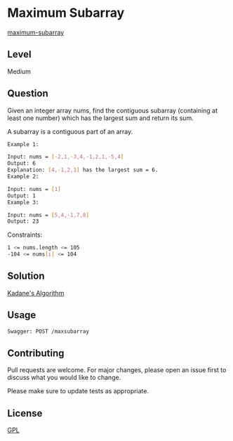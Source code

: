 # Maximum Subarray
[maximum-subarray](https://leetcode.com/problems/maximum-subarray/)

## Level
Medium

## Question
Given an integer array nums, find the contiguous subarray (containing at least one number) which has the largest sum and return its sum.

A subarray is a contiguous part of an array.

```bash
Example 1:

Input: nums = [-2,1,-3,4,-1,2,1,-5,4]
Output: 6
Explanation: [4,-1,2,1] has the largest sum = 6.
Example 2:

Input: nums = [1]
Output: 1
Example 3:

Input: nums = [5,4,-1,7,8]
Output: 23
```

Constraints:
```bash
1 <= nums.length <= 105
-104 <= nums[i] <= 104
```
## Solution

[Kadane's Algorithm](https://www.baeldung.com/java-maximum-subarray)

## Usage

```bash
Swagger: POST /maxsubarray
```

## Contributing
Pull requests are welcome. For major changes, please open an issue first to discuss what you would like to change.

Please make sure to update tests as appropriate.

## License
[GPL](https://choosealicense.com/licenses/agpl-3.0/)